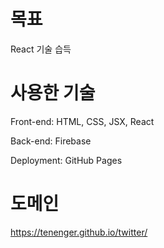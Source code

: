 # 목표
React 기술 습득

# 사용한 기술
Front-end: HTML, CSS, JSX, React<br>

Back-end: Firebase

Deployment: GitHub Pages

# 도메인
https://tenenger.github.io/twitter/

